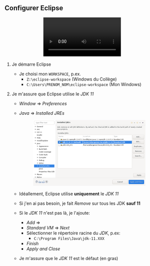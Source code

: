 ## Configurer Eclipse

<center>
<video width="50%" src="configurer_eclipse.mp4" type="video/mp4" controls>
</center>

1. Je démarre Eclipse
	* Je choisi mon `WORKSPACE`, p.ex. 
		* `Z:\eclipse-workspace` (Windows du Collège)
		* `C:\Users\PRENOM_NOM\eclipse-workspace` (Mon Windows)

1. Je m'assure que Eclipse utilise le *JDK 11*
	* *Window* => *Preferences*
	* *Java* => *Installed JREs*

		<center>
			<img width="80%" src="eclipse_jre.png">
		</center>

	* Idéallement, Eclipse utilise **uniquement** le *JDK 11*

	* Si j'en ai pas besoin, je fait *Remove* sur tous les JDK **sauf 11**

	* Si le *JDK 11* n'est pas là, je l'ajoute:
		* *Add* =>
		* *Standard VM* => *Next*
		* Sélectionner le répertoire racine du *JDK*, p.ex: 
			* `C:\Program Files\Java\jdk-11.XXX`
		* *Finish*
		* *Apply and Close*

	* Je m'assure que le *JDK 11* est le défaut (en gras)
    
